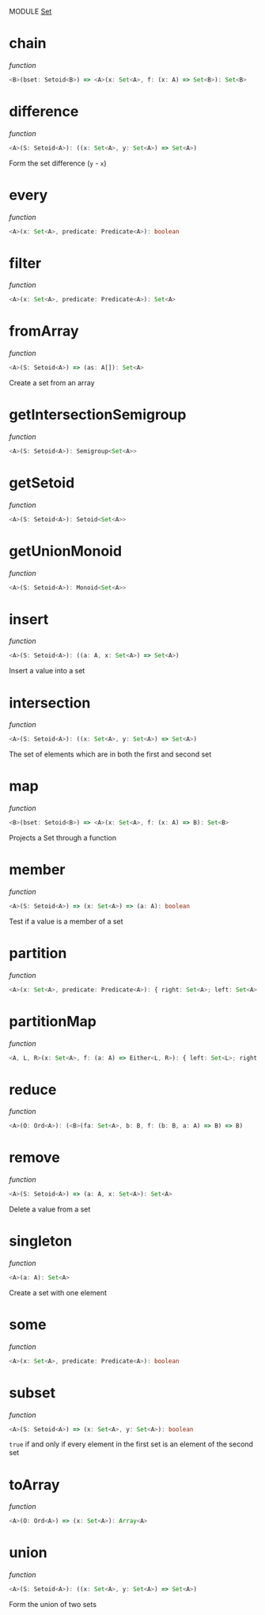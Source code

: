 MODULE [Set](https://github.com/gcanti/fp-ts/blob/master/src/Set.ts)

# chain

_function_

```ts
<B>(bset: Setoid<B>) => <A>(x: Set<A>, f: (x: A) => Set<B>): Set<B>
```

# difference

_function_

```ts
<A>(S: Setoid<A>): ((x: Set<A>, y: Set<A>) => Set<A>)
```

Form the set difference (`y` - `x`)

# every

_function_

```ts
<A>(x: Set<A>, predicate: Predicate<A>): boolean
```

# filter

_function_

```ts
<A>(x: Set<A>, predicate: Predicate<A>): Set<A>
```

# fromArray

_function_

```ts
<A>(S: Setoid<A>) => (as: A[]): Set<A>
```

Create a set from an array

# getIntersectionSemigroup

_function_

```ts
<A>(S: Setoid<A>): Semigroup<Set<A>>
```

# getSetoid

_function_

```ts
<A>(S: Setoid<A>): Setoid<Set<A>>
```

# getUnionMonoid

_function_

```ts
<A>(S: Setoid<A>): Monoid<Set<A>>
```

# insert

_function_

```ts
<A>(S: Setoid<A>): ((a: A, x: Set<A>) => Set<A>)
```

Insert a value into a set

# intersection

_function_

```ts
<A>(S: Setoid<A>): ((x: Set<A>, y: Set<A>) => Set<A>)
```

The set of elements which are in both the first and second set

# map

_function_

```ts
<B>(bset: Setoid<B>) => <A>(x: Set<A>, f: (x: A) => B): Set<B>
```

Projects a Set through a function

# member

_function_

```ts
<A>(S: Setoid<A>) => (x: Set<A>) => (a: A): boolean
```

Test if a value is a member of a set

# partition

_function_

```ts
<A>(x: Set<A>, predicate: Predicate<A>): { right: Set<A>; left: Set<A> }
```

# partitionMap

_function_

```ts
<A, L, R>(x: Set<A>, f: (a: A) => Either<L, R>): { left: Set<L>; right: Set<R> }
```

# reduce

_function_

```ts
<A>(O: Ord<A>): (<B>(fa: Set<A>, b: B, f: (b: B, a: A) => B) => B)
```

# remove

_function_

```ts
<A>(S: Setoid<A>) => (a: A, x: Set<A>): Set<A>
```

Delete a value from a set

# singleton

_function_

```ts
<A>(a: A): Set<A>
```

Create a set with one element

# some

_function_

```ts
<A>(x: Set<A>, predicate: Predicate<A>): boolean
```

# subset

_function_

```ts
<A>(S: Setoid<A>) => (x: Set<A>, y: Set<A>): boolean
```

`true` if and only if every element in the first set
is an element of the second set

# toArray

_function_

```ts
<A>(O: Ord<A>) => (x: Set<A>): Array<A>
```

# union

_function_

```ts
<A>(S: Setoid<A>): ((x: Set<A>, y: Set<A>) => Set<A>)
```

Form the union of two sets
